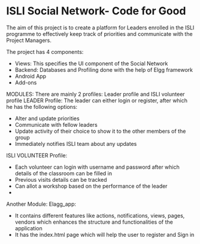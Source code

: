 # ISLI Social Network- Code for Good

The aim of this project is to create a platform for Leaders enrolled in the     ISLI programme to effectively keep track of priorities and communicate with     the Project Managers.

The project has 4 components:
- Views: This specifies the UI component of the Social Network
- Backend: Databases and Profiling done with the help of Elgg framework
- Android App
- Add-ons

MODULES: 
There are mainly 2 profiles: Leader profile and ISLI volunteer profile
LEADER Profile: 
    The leader can either login or register, after which he has the following options:
- Alter and update priorities
- Communicate with fellow leaders
- Update activity of their choice to show it to the other members of the group
- Immediately notifies ISLI team about any updates

ISLI VOLUNTEER Profile: 
- Each volunteer can login with username and password after which details of the classroom can be filled in
- Previous visits details can be tracked
- Can allot a workshop based on the performance of the leader
- 





Another Module:
Elagg_app:
- It contains different features like actions, notifications, views, pages, vendors which enhances the structure and functionalities of the application
- It has the index.html page which will help the user to register and Sign in




